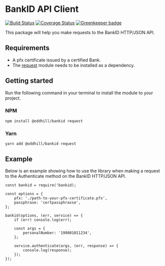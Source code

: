 # BankID API Client

[![Build Status](https://travis-ci.org/oddhill/node-bankid.svg?branch=master)](https://travis-ci.org/oddhill/node-bankid)
[![Coverage Status](https://coveralls.io/repos/github/oddhill/node-bankid/badge.svg?branch=master)](https://coveralls.io/github/oddhill/node-bankid?branch=master) [![Greenkeeper badge](https://badges.greenkeeper.io/oddhill/node-bankid.svg)](https://greenkeeper.io/)

This package will help you make requests to the BankID HTTP/JSON API.

## Requirements

- A pfx certificate issued by a certified Bank.
- The [request](https://www.npmjs.com/package/request) module needs to be installed as a dependency.

## Getting started

Run the following command in your terminal to install the module to your project.

### NPM

```
npm install @oddhill/bankid request
```

### Yarn

```
yarn add @oddhill/bankid request
```

## Example

Below is an example showing how to use the library when making a request to the Authenticate method on the BankID HTTP/JSON API.

```
const bankid = require('bankid);

const options = {
	pfx: './path-to-your-pfx-certificate.pfx',
	passphrase: 'certpassphrasse',
};

bankid(options, (err, service) => {
	if (err) console.log(err);

	const args = {
		personalNumber: '199801011234',
	};

	service.authenticate(args, (err, response) => {
		console.log(response);
	});
});
```
